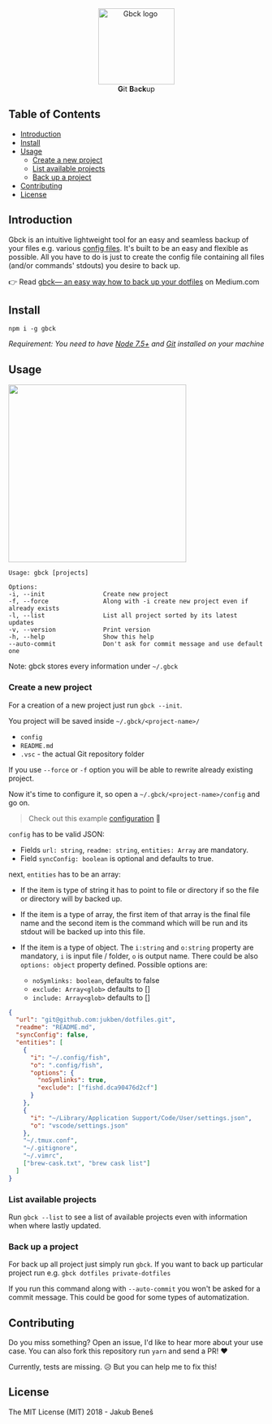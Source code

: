 <div align="center">
 <img src="https://user-images.githubusercontent.com/8135252/35011531-bf751eb2-fb06-11e7-94c6-0531765d29e2.png" alt="Gbck logo" title="Gbck" height="150" />

<div><strong>G</strong>it <strong>B</strong>a<strong>c</strong><strong>k</strong>up</div>
</div>

## Table of Contents

* [Introduction](#introduction)
* [Install](#install)
* [Usage](#usage)
  * [Create a new project](#create-a-new-project)
  * [List available projects](#list-available-projects)
  * [Back up a project](#back-up-a-project)
* [Contributing](#contributing)
* [License](#license)

## Introduction

Gbck is an intuitive lightweight tool for an easy and seamless backup of your files e.g. various [config files](https://github.com/jukben/dotfiles). It's built to be an easy and flexible as possible.
All you have to do is just to create the config file containing all files (and/or commands' stdouts) you desire to back up.

👉 Read [gbck— an easy way how to back up your dotfiles](https://medium.com/@jukben/gbck-an-easy-way-how-to-back-up-your-dotfiles-2a9bf44ab622)
on Medium.com

## Install

`npm i -g gbck`

_Requirement: You need to have [Node 7.5+](https://nodejs.org/en/) and [Git](https://git-scm.com/) installed on your machine_

## Usage

<a href="https://asciinema.org/a/R05f37oeD1vMicb8Dh9eC63Zv" target="_blank"><img src="https://asciinema.org/a/R05f37oeD1vMicb8Dh9eC63Zv.png" height="350"/></a>

```
Usage: gbck [projects]

Options:
-i, --init                Create new project  
-f, --force               Along with -i create new project even if already exists
-l, --list                List all project sorted by its latest updates
-v, --version             Print version
-h, --help                Show this help
--auto-commit             Don't ask for commit message and use default one
```

Note: gbck stores every information under `~/.gbck`

### Create a new project

For a creation of a new project just run `gbck --init`.

You project will be saved inside `~/.gbck/<project-name>/`

* `config`
* `README.md`
* `.vsc` - the actual Git repository folder

If you use `--force` or `-f` option you will be able to rewrite already existing project.

Now it's time to configure it, so open a `~/.gbck/<project-name>/config` and go on.

> Check out this example [configuration](https://github.com/jukben/dotfiles/blob/master/.gbck/config) 💪

`config` has to be valid JSON:

* Fields `url: string`, `readme: string`, `entities: Array` are mandatory.
* Field `syncConfig: boolean` is optional and defaults to true.

next, `entities` has to be an array:

* If the item is type of string it has to point to file or directory if so the file or directory will by backed up.

* If the item is a type of array, the first item of that array is the final file name and the second item is the command which will be run and its stdout will be backed up into this file.

* If the item is a type of object. The `i:string` and `o:string` property are mandatory, `i` is input file / folder, `o` is output name. There could be also `options: object` property defined. Possible options are:
  * `noSymlinks: boolean`, defaults to false
  * `exclude: Array<glob>` defaults to []
  * `include: Array<glob>` defaults to []

```json
{
  "url": "git@github.com:jukben/dotfiles.git",
  "readme": "README.md",
  "syncConfig": false,
  "entities": [
    {
      "i": "~/.config/fish",
      "o": ".config/fish",
      "options": {
        "noSymlinks": true,
        "exclude": ["fishd.dca90476d2cf"]
      }
    },
    {
      "i": "~/Library/Application Support/Code/User/settings.json",
      "o": "vscode/settings.json"
    },
    "~/.tmux.conf",
    "~/.gitignore",
    "~/.vimrc",
    ["brew-cask.txt", "brew cask list"]
  ]
}
```

### List available projects

Run `gbck --list` to see a list of available projects even with information when where lastly updated.

### Back up a project

For back up all project just simply run `gbck`. If you want to back up particular project run e.g. `gbck dotfiles private-dotfiles`

If you run this command along with `--auto-commit` you won't be asked for a commit message. This could be good for some types of automatization.

## Contributing

Do you miss something? Open an issue, I'd like to hear more about your use case. You can also fork this repository run `yarn` and send a PR! ❤️

Currently, tests are missing. 😥 But you can help me to fix this!

## License

The MIT License (MIT) 2018 - Jakub Beneš
